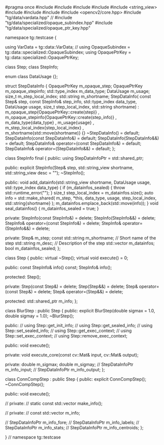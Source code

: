 #pragma once
#include <cstdint>
#include <mutex>
#include <memory>
#include <string>
#include <string_view>
#include <vector>
#include <typeinfo>
#include <typeindex>
#include <opencv2/core.hpp>
#include "tg/data/vardata.hpp"
// #include "tg/data/specialized/opaque_subindex.hpp"
#include "tg/data/specialized/opaque_ptr_key.hpp"

namespace tg::testcase
{

using VarData = tg::data::VarData;
// using OpaqueSubindex = tg::data::specialized::OpaqueSubindex;
using OpaquePtrKey = tg::data::specialized::OpaquePtrKey;

class Step;
class StepInfo;

enum class DataUsage
{};

struct StepDataInfo
{
    OpaquePtrKey m_opaque_step;
    OpaquePtrKey m_opaque_stepinfo;
    std::type_index m_data_type;
    DataUsage m_usage;
    size_t m_step_local_index;
    std::string m_shortname;
    StepDataInfo(
        const Step& step, const StepInfo& step_info, std::type_index data_type,
        DataUsage usage, size_t step_local_index, std::string shortname)
        : m_opaque_step{OpaquePtrKey::create(step)}
        , m_opaque_stepinfo{OpaquePtrKey::create(step_info)}
        , m_data_type{data_type}
        , m_usage{usage}
        , m_step_local_index{step_local_index}
        , m_shortname{std::move(shortname)}
    {}
    ~StepDataInfo() = default;
    StepDataInfo(const StepDataInfo&) = default;
    StepDataInfo(StepDataInfo&&) = default;
    StepDataInfo& operator=(const StepDataInfo&) = default;
    StepDataInfo& operator=(StepDataInfo&&) = default;
};

class StepInfo final
{
public:
    using StepDataInfoPtr = std::shared_ptr<StepDataInfo>;

public:
    explicit StepInfo(Step& step, std::string_view shortname, std::string_view desc = "");
    ~StepInfo();

public:
    void add_datainfo(std::string_view shortname, DataUsage usage, std::type_index data_type)
    {
        if (m_datainfos_sealed)
        {
            throw std::runtime_error("");
        }
        size_t step_local_index = m_datainfos.size();
        auto info = std::make_shared<StepDataInfo>(
            m_step,
            *this,
            data_type,
            usage,
            step_local_index,
            std::string{shortname}
        );
        m_datainfos.emplace_back(std::move(info));
    }
    void seal_datainfos()
    {
        m_datainfos_sealed = true;
    }

private:
    StepInfo(const StepInfo&) = delete;
    StepInfo(StepInfo&&) = delete;
    StepInfo& operator=(const StepInfo&) = delete;
    StepInfo& operator=(StepInfo&&) = delete;

private:
    Step& m_step;
    const std::string m_shortname;  // Short name of the step
    std::string m_desc;       // Description of the step
    std::vector<StepDataInfoPtr> m_datainfos;
    bool m_datainfos_sealed;
};

class Step
{
public:
    virtual ~Step();
    virtual void execute() = 0;

public:
    const StepInfo& info() const;
    StepInfo& info();

protected:
    Step();

private:
    Step(const Step&) = delete;
    Step(Step&&) = delete;
    Step& operator=(const Step&) = delete;
    Step& operator=(Step&&) = delete;

protected:
    std::shared_ptr<StepInfo> m_info;
};

class BlurStep
    : public Step
{
public:
    explicit BlurStep(double sigmax = 1.0, double sigmay = 1.0);
    ~BlurStep();

public:
    // using Step::get_init_info;
    // using Step::get_sealed_info;
    // using Step::set_sealed_info;
    // using Step::get_exec_context;
    // using Step::set_exec_context;
    // using Step::remove_exec_context;
    
public:
    void execute();

private:
    void execute_core(const cv::Mat& input, cv::Mat& output);

private:
    double m_sigmax;
    double m_sigmay;
    // StepDataInfoPtr m_info_input;
    // StepDataInfoPtr m_info_output;
};

class ConnCompStep
    : public Step
{
public:
    explicit ConnCompStep();
    ~ConnCompStep();

public:
    void execute();

// private:
//     static const std::vector<StaticStepDataInfo> make_info();

// private:
//     const std::vector<StaticStepDataInfo> m_info;

//     StepDataInfoPtr m_info_fore;
//     StepDataInfoPtr m_info_labels;
//     StepDataInfoPtr m_info_stats;
//     StepDataInfoPtr m_info_centroids;
};

} // namespace tg::testcase
